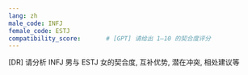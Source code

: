 ```yaml
---
lang: zh
male_code: INFJ
female_code: ESTJ
compatibility_score:       # [GPT] 请给出 1–10 的契合度评分
---
```


[DR] 请分析 INFJ 男与 ESTJ 女的契合度, 互补优势, 潜在冲突, 相处建议等

